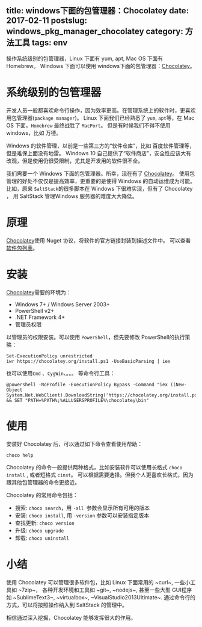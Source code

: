 title: windows下面的包管理器：Chocolatey
date: 2017-02-11
postslug: windows_pkg_manager_chocolatey
category: 方法工具
tags: env
---

操作系统级别的包管理器，Linux 下面有 yum, apt, Mac OS 下面有 Homebrew。
Windows 下面可以使用 windows下面的包管理器：[Chocolatey](https://chocolatey.org/)。

<!-- more -->

# 系统级别的包管理器

开发人员一般都喜欢命令行操作，因为效率更高。在管理系统上的软件时，更喜欢用包管理器(`package manager`)。
Linux 下面我们已经熟悉了 `yum`, `apt`等，在 Mac OS 下面，`Homebrew` 最终战胜了 `MacPort`。
但是有时候我们不得不使用 windows，比如 万德。

Windows 的软件管理，以前是一些第三方的“软件仓库”，比如 百度软件管理等，但是难保上面没有地雷。
Windows 10 自己提供了“软件商店”，安全性应该大有改观，但是使用仍很受限制，尤其是开发用的软件很不全。

我们需要一个 Windows 下面的包管理器。所幸，现在有了 [Chocolatey](https://chocolatey.org/)。
使用包管理的好处不仅仅是提高效率，更重要的是使得 Windows 的自动运维成为可能。
比如，原来 `SaltStack`的很多脚本在 Windows 下很难实现，但有了 Chocolatey ，
用 SaltStack 管理Windows 服务器的难度大大降低。

# 原理

[Chocolatey](https://chocolatey.org/)使用 Nuget 协议，将软件的官方链接封装到描述文件中。
可以查看 [软件包列表](https://chocolatey.org/packages)。


# 安装

[Chocolatey](https://chocolatey.org/)需要的环境为：

- Windows 7+ / Windows Server 2003+
- PowerShell v2+
- .NET Framework 4+
- 管理员权限

以管理员的权限安装。可以使用 `PowerShell`，但先要修改 PowerShell的执行策略：

```
Set-ExecutionPolicy unrestricted
iwr https://chocolatey.org/install.ps1 -UseBasicParsing | iex
```

也可以使用`Cmd` 、`CygWin`、。。。 等命令行工具：

```
@powershell -NoProfile -ExecutionPolicy Bypass -Command "iex ((New-Object System.Net.WebClient).DownloadString('https://chocolatey.org/install.ps1'))" && SET "PATH=%PATH%;%ALLUSERSPROFILE%\chocolatey\bin"
```

# 使用

安装好 Chocolatey 后，可以通过如下命令查看使用帮助：

```
choco help
```

Chocolatey 的命令一般提供两种格式，比如安装软件可以使用长格式 `choco install` , 或者短格式 `cinst`。
可以根据需要选择。但我个人更喜欢长格式，因为跟其他包管理器的命令更接近。

Chocolatey 的常用命令包括：

- 搜索: `choco search`，用 `-all `参数会显示所有可用的版本
- 安装: `choco install`, 用 `-version` 参数可以安装指定版本
- 查找更新: `choco version`
- 升级: `choco upgrade`
- 卸载: `choco uninstall`

# 小结

使用 Chocolatey 可以管理很多软件包，比如 Linux 下面常用的 ~curl~, 一些小工具如 ~7zip~，
各种开发环境和工具如 ~git~, ~nodejs~, 甚至一些大型 GUI程序如
 ~SublimeText3~, ~virtualbox~, ~VisualStudio2013Ultimate~.
通过命令行的方式，可以将按照操作纳入到 SaltStack 的管理中。

相信通过深入挖掘，Chocolatey 能够发挥很大的作用。

